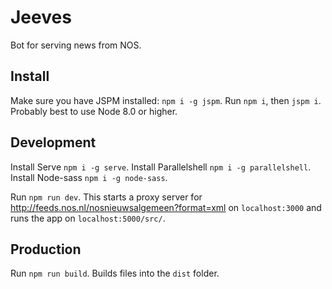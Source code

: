 # Jeeves
Bot for serving news from NOS.

## Install
Make sure you have JSPM installed: `npm i -g jspm`.
Run `npm i`, then `jspm i`. Probably best to use Node 8.0 or higher.

## Development
Install Serve `npm i -g serve`.
Install Parallelshell `npm i -g parallelshell`.
Install Node-sass `npm i -g node-sass`.

Run `npm run dev`. This starts a proxy server for http://feeds.nos.nl/nosnieuwsalgemeen?format=xml on `localhost:3000` and runs the app on `localhost:5000/src/`.

## Production
Run `npm run build`. Builds files into the `dist` folder.

